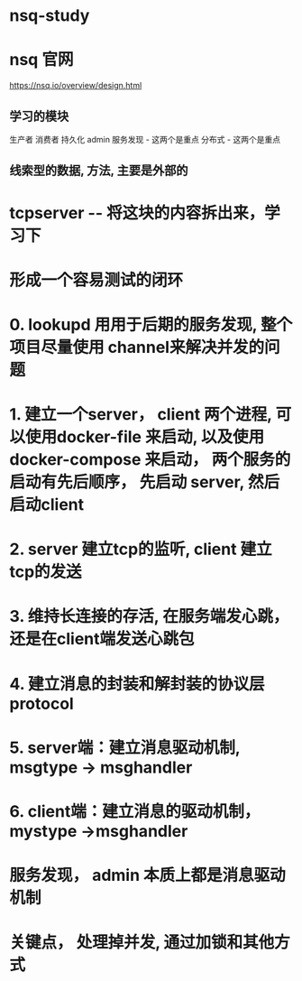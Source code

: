 # nsq-study

# nsq 官网
https://nsq.io/overview/design.html

## 学习的模块
 生产者
 消费者
 持久化
 admin
 服务发现 -  这两个是重点
 分布式   -  这两个是重点

## 线索型的数据, 方法, 主要是外部的

# tcpserver  -- 将这块的内容拆出来，学习下
# 形成一个容易测试的闭环

# 0. lookupd 用用于后期的服务发现, 整个项目尽量使用 channel来解决并发的问题
# 1. 建立一个server， client 两个进程, 可以使用docker-file 来启动, 以及使用docker-compose 来启动， 两个服务的启动有先后顺序， 先启动 server, 然后启动client
# 2. server 建立tcp的监听, client 建立tcp的发送
# 3. 维持长连接的存活, 在服务端发心跳，还是在client端发送心跳包
# 4. 建立消息的封装和解封装的协议层 protocol
# 5. server端：建立消息驱动机制, msgtype -> msghandler
# 6. client端：建立消息的驱动机制， mystype ->msghandler


# 服务发现， admin 本质上都是消息驱动机制
# 关键点， 处理掉并发, 通过加锁和其他方式